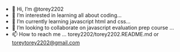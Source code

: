 - 👋 Hi, I’m @torey2202
- 👀 I’m interested in learning all about coding...
- 🌱 I’m currently learning javascript html and css...
- 💞️ I’m looking to collaborate on javascript evaluation prep course ...
- 📫 How to reach me ... torey2202/torey2202.README.md or toreytorey2202@gmail.com

<!---
torey2202/torey2202 is a ✨ special ✨ repository because its `README.md` (this file) appears on your GitHub profile.
You can click the Preview link to take a look at your changes.
--->
